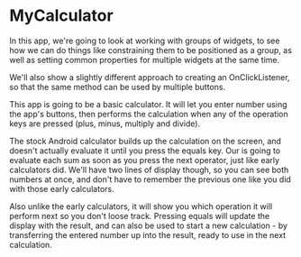 # MyCalculator

In this app, we're going to look at working with groups of widgets, to see how we can do things like constraining them to be positioned as a group, as well as setting common properties for multiple widgets at the same time.

We'll also show a slightly different approach to creating an OnClickListener, so that the same method can be used by multiple buttons.

This app is going to be a basic calculator. It will let you enter number using the app's buttons, then performs the calculation when any of the operation keys are pressed (plus, minus, multiply and divide).

The stock Android calculator builds up the calculation on the screen, and doesn't actually evaluate it until you press the equals key. Our is going to evaluate each sum as soon as you press the next operator, just like early calculators did. We'll have two lines of display though, so you can see both numbers at once, and don't have to remember the previous one like you did with those early calculators.

Also unlike the early calculators, it will show you which operation it will perform next so you don't loose track. Pressing equals will update the display with the result, and can also be used to start a new calculation - by transferring the entered number up into the result, ready to use in the next calculation.
